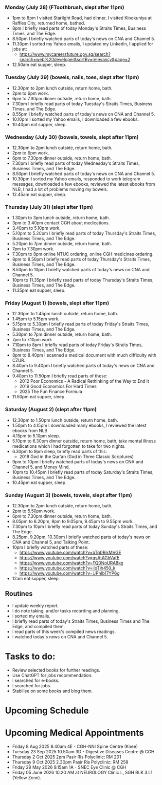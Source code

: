 ### Monday (July 28) (FToothbrush, slept after 11pm)
- 1pm to 8pm I visited Starlight Road, had dinner, I visited Kinokuniya at Raffles City, returned home, bathed.
- 8pm I briefly read parts of today Monday's Straits Times, Business Times, and The Edge.
- 8.50pm I briefly watched parts of today's news on CNA and Channel 5.
- 11.30pm I sorted my Yahoo emails, I updated my LinkedIn, I applied for jobs at:
    - https://www.mycareersfuture.gov.sg/search?search=web%20developer&sortBy=relevancy&page=2
- 12.50am eat supper, sleep.

### Tuesday (July 29) (bowels, nails, toes, slept after 11pm)
- 12.30pm to 2pm lunch outside, return home, bath.
- 2pm to 6pm work.
- 6pm to 7.30pm dinner outside, return home, bath.
- 7.30pm I briefly read parts of today Tuesday's Straits Times, Business Times, and The Edge.
- 8.55pm I briefly watched parts of today's news on CNA and Channel 5.
- 10.10pm I sorted my Yahoo emails, I downloaded a few ebooks.
- 10.40pm eat supper, sleep.

### Wednesday (July 30) (bowels, towels, slept after 11pm)
- 12.30pm to 2pm lunch outside, return home, bath.
- 2pm to 6pm work.
- 6pm to 7.30pm dinner outside, return home, bath.
- 7.30pm I briefly read parts of today Wednesday's Straits Times, Business Times, and The Edge.
- 8.50pm I briefly watched parts of today's news on CNA and Channel 5.
- 10.30pm I sorted my Yahoo emails, responded to work telegram messages, downloaded a few ebooks, reviewed the latest ebooks from NLB, I had a lot of problems moving my bowels.
- 12.45am eat supper, sleep.

### Thursday (July 31) (slept after 11pm)
- 1.30pm to 3pm lunch outside, return home, bath.
- 3pm to 3.40pm contact CGH about medications.
- 3.40pm to 5.10pm work.
- 5.10pm to 5.20pm I briefly read parts of today Thursday's Straits Times, Business Times, and The Edge.
- 5.20pm to 7pm dinner outside, return home, bath.
- 7pm to 7.30pm work.
- 7.30pm to 8pm online NTUC ordering, online CGH medicines ordering.
- 8pm to 8.50pm I briefly read parts of today Thursday's Straits Times, Business Times, and The Edge.
- 8.50pm to 10pm I briefly watched parts of today's news on CNA and Channel 5.
- 10pm to 11.35pm I briefly read parts of today Thursday's Straits Times, Business Times, and The Edge.
- 11.35pm eat supper, sleep.

### Friday (August 1) (bowels, slept after 11pm)
- 12.30pm to 1.45pm lunch outside, return home, bath.
- 1.45pm to 5.15pm work.
- 5.15pm to 5.30pm I briefly read parts of today Friday's Straits Times, Business Times, and The Edge.
- 5.30pm to 7pm dinner outside, return home, bath.
- 7pm to 7.10pm work
- 7.10pm to 8pm I briefly read parts of today Friday's Straits Times, Business Times, and The Edge.
- 8pm to 8.40pm I scanned a medical document with much difficulty with CZUR.
- 8.40pm to 9.40pm I briefly watched parts of today's news on CNA and Channel 5.
- 9.40pm to 11.50pm I briefly read parts of these:
    - 2012 Poor Economics - A Radical Rethinking of the Way to End It
    - 2019 Good Economics For Hard Times
    - 2025 The Fun Finance Formula
- 11.50pm eat supper, sleep.

### Saturday (August 2) (slept after 11pm)
- 12.30pm to 1.50pm lunch outside, return home, bath.
- 1.50pm to 4.15pm I downloaded many ebooks, I reviewed the latest ebooks from NLB.
- 4.15pm to 5.10pm sleep.
- 5.10pm to 6.30pm dinner outside, return home, bath, take mental illness medications which i had forgotten to take for two nights.
- 6.30pm to 9pm sleep, briefly read parts of this:
    - 2018 God in the Qur'an (God in Three Classic Scriptures)
- 9pm to 10pm I briefly watched parts of today's news on CNA and Channel 5, and Money Mind.
- 10pm to 10.45pm I briefly read parts of today Saturday's Straits Times, Business Times, and The Edge.
- 10.45pm eat supper, sleep.

### Sunday (August 3) (bowels, towels, slept after 11pm)
- 12.30pm to 2pm lunch outside, return home, bath.
- 2pm to 5.50pm work.
- 6pm to 7.30pm dinner outside, return home, bath.
- 8.05pm to 8.20pm, 9pm to 9.05pm, 9.45pm to 9.55pm work.
- 7.30pm to 10pm I briefly read parts of today Sunday's Straits Times, and The Edge.
- 8.25pm, 9.20pm, 10.30pm I briefly watched parts of today's news on CNA and Channel 5, and Talking Point.
- 10pm I briefly watched parts of these:
    - https://www.youtube.com/watch?v=bTq0RikMVGE
    - https://www.youtube.com/watch?v=qsAtAGbVafE
    - https://www.youtube.com/watch?v=FQ0NpURA8kg
    - https://www.youtube.com/watch?v=iloTih450_k
    - https://www.youtube.com/watch?v=UPnlb17YP6g
- 12am eat supper, sleep.



## Routines
- I update weekly report.
- I do note taking, and/or tasks recording and planning.
- I sorted my emails.
- I briefly read parts of today's Straits Times, Business Times and The Edge, and compiled them.
- I read parts of this week's compiled news readings.
- I watched today's news on CNA and Channel 5.

# Tasks to do:
- Review selected books for further readings.
- Use ChatGPT for jobs recommendation.
- I searched for e-books.
- I searched for jobs.
- Stabilise on some books and blog them.

# Upcoming Schedule

# Upcoming Medical Appointments
- Friday 8 Aug 2025 9.40am 4E - CGH-NNI Spine Centre (Knee)
- Tuesday 23 Sep 2025 10.50am 3D - Digestive Diseases Centre @ CGH
- Thursday 2 Oct 2025 2pm Pasir Ris Polyclinic: RM 201
- Thursday 9 Oct 2025 2.30pm Pasir Ris Polyclinic: RM 258
- Friday 29 May 2026 9.15am 1A - SNEC Eye Clinic @ CGH
- Friday 05 June 2026 10:20 AM at NEUROLOGY Clinic L, SGH BLK 3 L1 (Yellow Zone).
